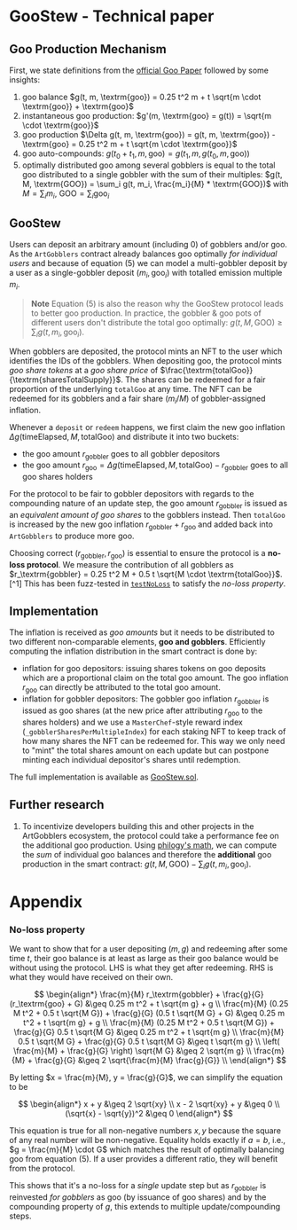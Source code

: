 # GooStew - Technical paper

## Goo Production Mechanism

First, we state definitions from the [official Goo Paper](https://www.paradigm.xyz/2022/09/goo) followed by some insights:

1. goo balance $g(t, m, \textrm{goo}) = 0.25 t^2 m + t \sqrt{m \cdot \textrm{goo}} + \textrm{goo}$
1. instantaneous goo production: $g'(m, \textrm{goo} = g(t)) = \sqrt{m \cdot \textrm{goo}}$
1. goo production $\Delta g(t, m, \textrm{goo}) = g(t, m, \textrm{goo}) - \textrm{goo} = 0.25 t^2 m + t \sqrt{m \cdot \textrm{goo}}$
1. goo auto-compounds: $g(t_0 + t_1, m, \textrm{goo}) = g(t_1, m, g(t_0, m, \textrm{goo}))$
1. optimally distributed goo among several gobblers is equal to the total goo distributed to a single gobbler with the sum of their multiples: $g(t, M, \textrm{GOO}) = \sum_i g(t, m_i, \frac{m_i}{M} * \textrm{GOO})$ with $M = \sum_i m_i$, $\textrm{GOO} = \sum_i \textrm{goo}_i$

## GooStew

Users can deposit an arbitrary amount (including 0) of gobblers and/or goo. As the `ArtGobblers` contract already balances goo optimally _for individual users_ and because of equation (5) we can model a multi-gobbler deposit by a user as a single-gobbler deposit $(m_i, \textrm{goo}_i)$ with totalled emission multiple $m_i$.

> **Note**
> Equation (5) is also the reason why the GooStew protocol leads to better goo production. In practice, the gobbler & goo pots of different users don't distribute the total goo optimally: $g(t, M, \textrm{GOO}) \geq \sum_i g(t, m_i, \textrm{goo}_i)$.

When gobblers are deposited, the protocol mints an NFT to the user which identifies the IDs of the gobblers.
When depositing goo, the protocol mints _goo share tokens_ at a _goo share price_ of $\frac{\textrm{totalGoo}}{\textrm{sharesTotalSupply}}$. The shares can be redeemed for a fair proportion of the underlying `totalGoo` at any time. The NFT can be redeemed for its gobblers and a fair share $(m_i / M)$ of gobbler-assigned inflation.

Whenever a `deposit` or `redeem` happens, we first claim the new goo inflation $\Delta g(\textrm{timeElapsed}, M, \textrm{totalGoo})$ and distribute it into two buckets:

- the goo amount $r_\textrm{gobbler}$ goes to all gobbler depositors
- the goo amount $r_\textrm{goo} = \Delta g(\textrm{timeElapsed}, M, \textrm{totalGoo}) - r_\textrm{gobbler}$ goes to all goo shares holders

For the protocol to be fair to gobbler depositors with regards to the compounding nature of an update step, the goo amount $r_\textrm{gobbler}$ is issued as an _equivalent amount of goo shares_ to the gobblers instead.
Then `totalGoo` is increased by the new goo inflation $r_\textrm{gobbler} + r_\textrm{goo}$ and added back into `ArtGobblers` to produce more goo.

Choosing correct $(r_\textrm{gobbler}, r_\textrm{goo})$ is essential to ensure the protocol is a **no-loss protocol**. We measure the contribution of all gobblers as $r_\textrm{gobbler} = 0.25 t^2 M +  0.5 t \sqrt{M \cdot \textrm{totalGoo}}$. [^1]
This has been fuzz-tested in [`testNoLoss`](./test/GooStew.t.sol) to satisfy the _no-loss property_.

## Implementation

The inflation is received as _goo amounts_ but it needs to be distributed to two different non-comparable elements, **goo and gobblers**. Efficiently computing the inflation distribution in the smart contract is done by:

- inflation for goo depositors: issuing shares tokens on goo deposits which are a proportional claim on the total goo amount. The goo inflation $r_\textrm{goo}$ can directly be attributed to the total goo amount.
- inflation for gobbler depositors: The gobbler goo inflation $r_\textrm{gobbler}$ is issued as goo shares (at the new price after attributing $r_\textrm{goo}$ to the shares holders) and we use a `MasterChef`-style reward index (`_gobblerSharesPerMultipleIndex`) for each staking NFT to keep track of how many shares the NFT can be redeemed for. This way we only need to "mint" the total shares amount on each update but can postpone minting each individual depositor's shares until redemption.

The full implementation is available as [GooStew.sol](./src/GooStew.sol).

## Further research

1. To incentivize developers building this and other projects in the ArtGobblers ecosystem, the protocol could take a performance fee on the additional goo production. Using [philogy's math](https://github.com/Philogy/efficient-total-virtual-goo-tracking/blob/aced789852c12f6c7f3e8c1afe5385a7f96b787a/TECHNICAL.md), we can compute the _sum_ of individual goo balances and therefore the **additional** goo production in the smart contract: $g(t, M, \textrm{GOO}) - \sum_i g(t, m_i, \textrm{goo}_i)$.


# Appendix

### No-loss property

We want to show that for a user depositing $(m, g)$ and redeeming after some time $t$, their goo balance is at least as large as their goo balance would be without using the protocol.
LHS is what they get after redeeming. RHS is what they would have received on their own.


$$
\begin{align*}
\frac{m}{M}   r_\textrm{gobbler} + \frac{g}{G}   (r_\textrm{goo} + G) &\geq 0.25 m t^2 + t \sqrt{m g} + g \\
\frac{m}{M}   (0.25 M t^2 + 0.5 t \sqrt{M G}) + \frac{g}{G}   (0.5 t \sqrt{M G} + G) &\geq 0.25 m t^2 + t \sqrt{m g} + g \\
\frac{m}{M}   (0.25 M t^2 + 0.5 t \sqrt{M G}) + \frac{g}{G}   0.5 t \sqrt{M G} &\geq 0.25 m t^2 + t \sqrt{m g} \\
\frac{m}{M} 0.5 t \sqrt{M G} + \frac{g}{G}   0.5 t \sqrt{M G} &\geq t \sqrt{m g} \\
\left( \frac{m}{M} + \frac{g}{G} \right) \sqrt{M G} &\geq 2 \sqrt{m g} \\
\frac{m}{M} + \frac{g}{G} &\geq 2 \sqrt{\frac{m}{M} \frac{g}{G}} \\
\end{align*}
$$

By letting 
$x = \frac{m}{M}, y = \frac{g}{G}$, we can simplify the equation to be


$$
\begin{align*}
x + y &\geq 2 \sqrt{xy} \\
x - 2 \sqrt{xy} + y &\geq 0 \\
(\sqrt{x} - \sqrt{y})^2 &\geq 0
\end{align*}
$$

This equation is true for all non-negative numbers $x, y$ because the square of any real number will be non-negative. Equality holds exactly if $a = b$, i.e., $g = \frac{m}{M} \cdot G$ which matches the result of optimally balancing goo from equation (5). If a user provides a different ratio, they will benefit from the protocol.

<!-- (m/M) _ r\_\textrm{gobbler} + (g/G) _ (r\_\textrm{goo} + G) >= 0.25*m*t^2 + t*sqrt(m*g) + g
(m/M) * (0.25*M*t^2 + 0.5*t*sqrt(M*G)) + (g/G) * (0.5*t*sqrt(M*G) + G) >= 0.25*m*t^2 + t*sqrt(m*g) + g
(m/M) * (0.25*M*t^2 + 0.5*t*sqrt(M*G)) + (g/G) * 0.5*t*sqrt(M*G) >= 0.25*m*t^2 + t*sqrt(m*g)
(m/M) * (0.5*t*sqrt(M*G)) + (g/G) * 0.5*t*sqrt(M*G) >= t*sqrt(m*g)
(m/M + g/G) * 0.5*t*sqrt(M*G) >= t*sqrt(m*g)
(m/M + g/G)/2 * sqrt(M*G) >= sqrt(m*g) -->

This shows that it's a no-loss for a _single_ update step but as $r_\textrm{gobbler}$ is reinvested _for gobblers_ as goo (by issuance of goo shares) and by the compounding property of $g$, this extends to multiple update/compounding steps.
